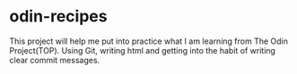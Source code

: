 # odin-recipes
This project will help me put into practice what I am learning from The Odin Project(TOP). Using Git, writing html and getting into the habit of writing clear commit messages.